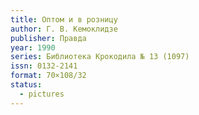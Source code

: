 ```yaml
---
title: Оптом и в розницу
author: Г. В. Кемоклидзе
publisher: Правда
year: 1990
series: Библиотека Крокодила № 13 (1097)
issn: 0132-2141
format: 70×108/32
status:
  - pictures
---
```

